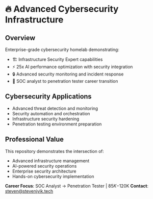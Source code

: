 # 🔥 Advanced Cybersecurity Infrastructure

## Overview
Enterprise-grade cybersecurity homelab demonstrating:
- 🏗️ Infrastructure Security Expert capabilities
- ⚡ 25x AI performance optimization with security integration  
- 🔒 Advanced security monitoring and incident response
- 🎯 SOC analyst to penetration tester career transition

## Cybersecurity Applications
- Advanced threat detection and monitoring
- Security automation and orchestration
- Infrastructure security hardening
- Penetration testing environment preparation

## Professional Value
This repository demonstrates the intersection of:
- Advanced infrastructure management
- AI-powered security operations
- Enterprise security architecture
- Hands-on cybersecurity implementation

**Career Focus**: SOC Analyst → Penetration Tester | $85K-$120K
**Contact**: steven@stevenjvik.tech
